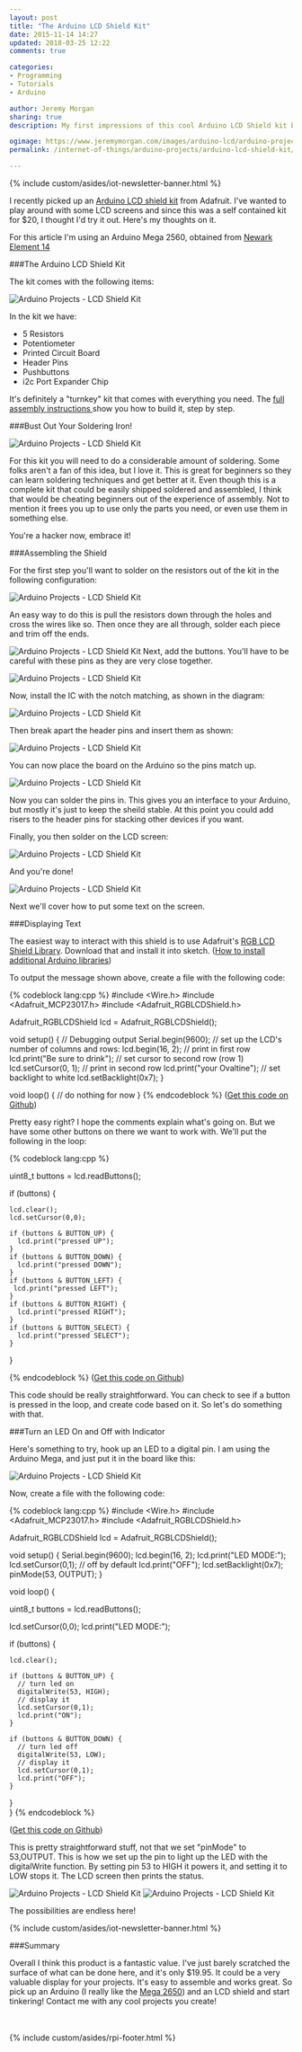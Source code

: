 ```yaml
---
layout: post
title: "The Arduino LCD Shield Kit"
date: 2015-11-14 14:27
updated: 2018-03-25 12:22
comments: true

categories:
- Programming
- Tutorials
- Arduino

author: Jeremy Morgan
sharing: true
description: My first impressions of this cool Arduino LCD Shield kit by Adafruit. I assemble it, try it out, and share my results. 

ogimage: https://www.jeremymorgan.com/images/arduino-lcd/arduino-projects-og.jpg
permalink: /internet-of-things/arduino-projects/arduino-lcd-shield-kit/

---
```

{% include custom/asides/iot-newsletter-banner.html %}

I recently picked up an [Arduino LCD shield kit](https://www.adafruit.com/products/772) from Adafruit. I've wanted to play around with some LCD screens and since this was a self contained kit for $20, I thought I'd try it out. Here's my thoughts on it.

<!-- more -->

For this article I'm using an Arduino Mega 2560, obtained from [Newark Element 14](http://www.newark.com/)


###The Arduino LCD Shield Kit

The kit comes with the following items:

![Arduino Projects - LCD Shield Kit](/images/arduino-lcd/arduino-projects-01.jpg "Arduino projects - LCD Shield Kit")

In the kit we have:

- 5 Resistors
- Potentiometer
- Printed Circuit Board
- Header Pins
- Pushbuttons
- i2c Port Expander Chip

It's definitely a "turnkey" kit that comes with everything you need. The [full assembly instructions ](https://learn.adafruit.com/rgb-lcd-shield)show you how to build it, step by step. 


###Bust Out Your Soldering Iron!

![Arduino Projects - LCD Shield Kit](/images/arduino-lcd/arduino-projects-02.jpg "Arduino projects - LCD Shield Kit")

For this kit you will need to do a considerable amount of soldering. Some folks aren't a fan of this idea, but I love it. This is great for beginners so they can learn soldering techniques and get better at it. Even though this is a complete kit that could be easily shipped soldered and assembled, I think that would be cheating beginners out of the experience of assembly. Not to mention it frees you up to use only the parts you need, or even use them in something else. 

You're a hacker now, embrace it! 

###Assembling the Shield 

For the first step you'll want to solder on the resistors out of the kit in the following configuration:

![Arduino Projects - LCD Shield Kit](/images/arduino-lcd/arduino-projects-03.jpg "Arduino projects - LCD Shield Kit")

An easy way to do this is pull the resistors down through the holes and cross the wires like so. Then once they are all through, solder each piece and trim off the ends. 



![Arduino Projects - LCD Shield Kit](/images/arduino-lcd/arduino-projects-04.jpg "Arduino projects - LCD Shield Kit")
Next, add the buttons. You'll have to be careful with these pins as they are very close together. 

![Arduino Projects - LCD Shield Kit](/images/arduino-lcd/arduino-projects-05.jpg "Arduino projects - LCD Shield Kit")

Now, install the IC with the notch matching, as shown in the diagram:

![Arduino Projects - LCD Shield Kit](/images/arduino-lcd/arduino-projects-06.jpg "Arduino projects - LCD Shield Kit")


Then break apart the header pins and insert them as shown:

![Arduino Projects - LCD Shield Kit](/images/arduino-lcd/arduino-projects-07.jpg "Arduino projects - LCD Shield Kit")

You can now place the board on the Arduino so the pins match up.

![Arduino Projects - LCD Shield Kit](/images/arduino-lcd/arduino-projects-08.jpg "Arduino projects - LCD Shield Kit")

Now you can solder the pins in. This gives you an interface to your Arduino, but mostly it's just to keep the sheild stable. At this point you could add risers to the header pins for stacking other devices if you want.

Finally, you then solder on the LCD screen:

![Arduino Projects - LCD Shield Kit](/images/arduino-lcd/arduino-projects-09.jpg "Arduino projects - LCD Shield Kit") 

And you're done!

![Arduino Projects - LCD Shield Kit](/images/arduino-lcd/arduino-projects-10.jpg "Arduino projects - LCD Shield Kit") 

Next we'll cover how to put some text on the screen. 

###Displaying Text

The easiest way to interact with this shield is to use Adafruit's [RGB LCD Shield Library](https://github.com/adafruit/Adafruit-RGB-LCD-Shield-Library/archive/master.zip). Download that and install it into sketch. ([How to install additional Arduino libraries](https://www.arduino.cc/en/Guide/Libraries))

To output the message shown above, create a file with the following code:

{% codeblock lang:cpp %}
#include <Wire.h>
#include <Adafruit_MCP23017.h>
#include <Adafruit_RGBLCDShield.h>

Adafruit_RGBLCDShield lcd = Adafruit_RGBLCDShield();

void setup() {
  // Debugging output
  Serial.begin(9600);
  // set up the LCD's number of columns and rows: 
  lcd.begin(16, 2);
  // print in first row
  lcd.print("Be sure to drink");
  // set cursor to second row (row 1)
  lcd.setCursor(0, 1);
  // print in second row
  lcd.print("your Ovaltine");
  // set backlight to white 
  lcd.setBacklight(0x7);
}

void loop() {
  // do nothing for now
}
{% endcodeblock %}
([Get this code on Github](https://github.com/IoT-Projects/Arduino-LCD-Shield))

Pretty easy right? I hope the comments explain what's going on. But we have some other buttons on there we want to work with. We'll put the following in the loop:

{% codeblock lang:cpp %}

uint8_t buttons = lcd.readButtons();

  if (buttons) {
    
    lcd.clear();
    lcd.setCursor(0,0);
    
    if (buttons & BUTTON_UP) {
      lcd.print("pressed UP");
    }
    if (buttons & BUTTON_DOWN) {
      lcd.print("pressed DOWN");
    }
    if (buttons & BUTTON_LEFT) {
     lcd.print("pressed LEFT");
    }
    if (buttons & BUTTON_RIGHT) {
      lcd.print("pressed RIGHT");
    }
    if (buttons & BUTTON_SELECT) {
      lcd.print("pressed SELECT");
    }
  }

{% endcodeblock %}
([Get this code on Github](https://github.com/IoT-Projects/Arduino-LCD-Shield))

This code should be really straightforward. You can check to see if a button is pressed in the loop, and create code based on it. So let's do something with that. 

###Turn an LED On and Off with Indicator

Here's something to try, hook up an LED to a digital pin. I am using the Arduino Mega, and just put it in the board like this:

![Arduino Projects - LCD Shield Kit](/images/arduino-lcd/arduino-projects-11.jpg "Arduino projects - LCD Shield Kit") 

Now, create a file with the following code:

{% codeblock lang:cpp %}
#include <Wire.h>
#include <Adafruit_MCP23017.h>
#include <Adafruit_RGBLCDShield.h>

Adafruit_RGBLCDShield lcd = Adafruit_RGBLCDShield();

void setup() {
  Serial.begin(9600);
  lcd.begin(16, 2);
  lcd.print("LED MODE:");
  lcd.setCursor(0,1);
  // off by default
  lcd.print("OFF");
  lcd.setBacklight(0x7);
  pinMode(53, OUTPUT);
}

void loop() {

  uint8_t buttons = lcd.readButtons();
  
  lcd.setCursor(0,0);
  lcd.print("LED MODE:");
  
  if (buttons) {
    
    lcd.clear();      
    
    if (buttons & BUTTON_UP) {
      // turn led on
      digitalWrite(53, HIGH);
      // display it
      lcd.setCursor(0,1);
      lcd.print("ON");
    }
    
    if (buttons & BUTTON_DOWN) {
      // turn led off
      digitalWrite(53, LOW);
      // display it
      lcd.setCursor(0,1);
      lcd.print("OFF");
    }   
  }  
}
{% endcodeblock %}

([Get this code on Github](https://github.com/IoT-Projects/Arduino-LCD-Shield))

This is pretty straightforward stuff, not that we set "pinMode" to 53,OUTPUT. This is how we set up the pin to light up the LED with the digitalWrite function. By setting pin 53 to HIGH it powers it, and setting it to LOW stops it. The LCD screen then prints the status. 

![Arduino Projects - LCD Shield Kit](/images/arduino-lcd/arduino-projects-12.jpg "Arduino projects - LCD Shield Kit") 
![Arduino Projects - LCD Shield Kit](/images/arduino-lcd/arduino-projects-13.jpg "Arduino projects - LCD Shield Kit") 

The possibilities are endless here!

{% include custom/asides/iot-newsletter-banner.html %}

###Summary

Overall I think this product is a fantastic value. I've just barely scratched the surface of what can be done here, and it's only $19.95. It could be a very valuable display for your projects. It's easy to assemble and works great. So pick up an Arduino (I really like the [Mega 2650](http://www.newark.com/arduino/a000067/dev-brd-atmega2560-arduino-mega/dp/45W6205)) and an LCD shield and start tinkering! Contact me with any cool projects you create!


<br />
<br />
{% include custom/asides/rpi-footer.html %}
<br />